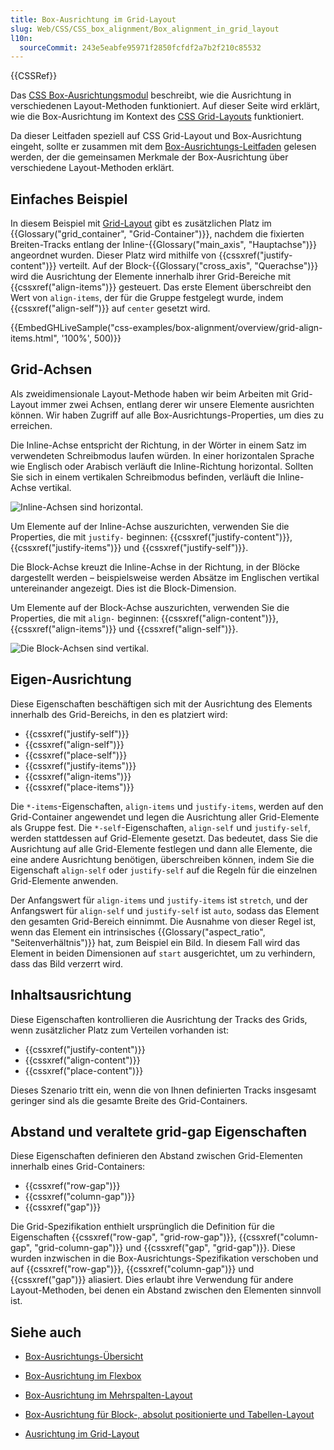 ```yaml
---
title: Box-Ausrichtung im Grid-Layout
slug: Web/CSS/CSS_box_alignment/Box_alignment_in_grid_layout
l10n:
  sourceCommit: 243e5eabfe95971f2850fcfdf2a7b2f210c85532
---
```


{{CSSRef}}

Das [CSS Box-Ausrichtungsmodul](/de/docs/Web/CSS/CSS_box_alignment) beschreibt, wie die Ausrichtung in verschiedenen Layout-Methoden funktioniert. Auf dieser Seite wird erklärt, wie die Box-Ausrichtung im Kontext des [CSS Grid-Layouts](/de/docs/Web/CSS/CSS_grid_layout) funktioniert.

Da dieser Leitfaden speziell auf CSS Grid-Layout und Box-Ausrichtung eingeht, sollte er zusammen mit dem [Box-Ausrichtungs-Leitfaden](/de/docs/Web/CSS/CSS_box_alignment/Box_alignment) gelesen werden, der die gemeinsamen Merkmale der Box-Ausrichtung über verschiedene Layout-Methoden erklärt.

## Einfaches Beispiel

In diesem Beispiel mit [Grid-Layout](/de/docs/Web/CSS/CSS_grid_layout/Basic_concepts_of_grid_layout) gibt es zusätzlichen Platz im {{Glossary("grid_container", "Grid-Container")}}, nachdem die fixierten Breiten-Tracks entlang der Inline-{{Glossary("main_axis", "Hauptachse")}} angeordnet wurden. Dieser Platz wird mithilfe von {{cssxref("justify-content")}} verteilt. Auf der Block-{{Glossary("cross_axis", "Querachse")}} wird die Ausrichtung der Elemente innerhalb ihrer Grid-Bereiche mit {{cssxref("align-items")}} gesteuert. Das erste Element überschreibt den Wert von `align-items`, der für die Gruppe festgelegt wurde, indem {{cssxref("align-self")}} auf `center` gesetzt wird.

{{EmbedGHLiveSample("css-examples/box-alignment/overview/grid-align-items.html", '100%', 500)}}

## Grid-Achsen

Als zweidimensionale Layout-Methode haben wir beim Arbeiten mit Grid-Layout immer zwei Achsen, entlang derer wir unsere Elemente ausrichten können. Wir haben Zugriff auf alle Box-Ausrichtungs-Properties, um dies zu erreichen.

Die Inline-Achse entspricht der Richtung, in der Wörter in einem Satz im verwendeten Schreibmodus laufen würden. In einer horizontalen Sprache wie Englisch oder Arabisch verläuft die Inline-Richtung horizontal. Sollten Sie sich in einem vertikalen Schreibmodus befinden, verläuft die Inline-Achse vertikal.

![Inline-Achsen sind horizontal.](inline_axis.png)

Um Elemente auf der Inline-Achse auszurichten, verwenden Sie die Properties, die mit `justify-` beginnen: {{cssxref("justify-content")}}, {{cssxref("justify-items")}} und {{cssxref("justify-self")}}.

Die Block-Achse kreuzt die Inline-Achse in der Richtung, in der Blöcke dargestellt werden – beispielsweise werden Absätze im Englischen vertikal untereinander angezeigt. Dies ist die Block-Dimension.

Um Elemente auf der Block-Achse auszurichten, verwenden Sie die Properties, die mit `align-` beginnen: {{cssxref("align-content")}}, {{cssxref("align-items")}} und {{cssxref("align-self")}}.

![Die Block-Achsen sind vertikal.](block_axis.png)

## Eigen-Ausrichtung

Diese Eigenschaften beschäftigen sich mit der Ausrichtung des Elements innerhalb des Grid-Bereichs, in den es platziert wird:

- {{cssxref("justify-self")}}
- {{cssxref("align-self")}}
- {{cssxref("place-self")}}
- {{cssxref("justify-items")}}
- {{cssxref("align-items")}}
- {{cssxref("place-items")}}

Die `*-items`-Eigenschaften, `align-items` und `justify-items`, werden auf den Grid-Container angewendet und legen die Ausrichtung aller Grid-Elemente als Gruppe fest. Die `*-self`-Eigenschaften, `align-self` und `justify-self`, werden stattdessen auf Grid-Elemente gesetzt. Das bedeutet, dass Sie die Ausrichtung auf alle Grid-Elemente festlegen und dann alle Elemente, die eine andere Ausrichtung benötigen, überschreiben können, indem Sie die Eigenschaft `align-self` oder `justify-self` auf die Regeln für die einzelnen Grid-Elemente anwenden.

Der Anfangswert für `align-items` und `justify-items` ist `stretch`, und der Anfangswert für `align-self` und `justify-self` ist `auto`, sodass das Element den gesamten Grid-Bereich einnimmt. Die Ausnahme von dieser Regel ist, wenn das Element ein intrinsisches {{Glossary("aspect_ratio", "Seitenverhältnis")}} hat, zum Beispiel ein Bild. In diesem Fall wird das Element in beiden Dimensionen auf `start` ausgerichtet, um zu verhindern, dass das Bild verzerrt wird.

## Inhaltsausrichtung

Diese Eigenschaften kontrollieren die Ausrichtung der Tracks des Grids, wenn zusätzlicher Platz zum Verteilen vorhanden ist:

- {{cssxref("justify-content")}}
- {{cssxref("align-content")}}
- {{cssxref("place-content")}}

Dieses Szenario tritt ein, wenn die von Ihnen definierten Tracks insgesamt geringer sind als die gesamte Breite des Grid-Containers.

## Abstand und veraltete grid-gap Eigenschaften

Diese Eigenschaften definieren den Abstand zwischen Grid-Elementen innerhalb eines Grid-Containers:

- {{cssxref("row-gap")}}
- {{cssxref("column-gap")}}
- {{cssxref("gap")}}

Die Grid-Spezifikation enthielt ursprünglich die Definition für die Eigenschaften {{cssxref("row-gap", "grid-row-gap")}}, {{cssxref("column-gap", "grid-column-gap")}} und {{cssxref("gap", "grid-gap")}}. Diese wurden inzwischen in die Box-Ausrichtungs-Spezifikation verschoben und auf {{cssxref("row-gap")}}, {{cssxref("column-gap")}} und {{cssxref("gap")}} aliasiert. Dies erlaubt ihre Verwendung für andere Layout-Methoden, bei denen ein Abstand zwischen den Elementen sinnvoll ist.

## Siehe auch

- [Box-Ausrichtungs-Übersicht](/de/docs/Web/CSS/CSS_box_alignment/Box_alignment)
- [Box-Ausrichtung im Flexbox](/de/docs/Web/CSS/CSS_box_alignment/Box_alignment_in_flexbox)
- [Box-Ausrichtung im Mehrspalten-Layout](/de/docs/Web/CSS/CSS_box_alignment/Box_alignment_in_multi-column_layout)
- [Box-Ausrichtung für Block-, absolut positionierte und Tabellen-Layout](/de/docs/Web/CSS/CSS_box_alignment/Box_alignment_in_block_abspos_tables)

- [Ausrichtung im Grid-Layout](/de/docs/Web/CSS/CSS_grid_layout/Box_alignment_in_grid_layout)
